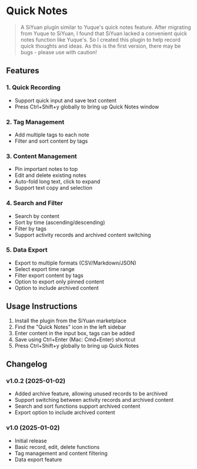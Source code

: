 # Quick Notes

> A SiYuan plugin similar to Yuque's quick notes feature. After migrating from Yuque to SiYuan, I found that SiYuan lacked a convenient quick notes function like Yuque's. So I created this plugin to help record quick thoughts and ideas. As this is the first version, there may be bugs - please use with caution!


## Features

### 1. Quick Recording
- Support quick input and save text content
- Press Ctrl+Shift+y globally to bring up Quick Notes window

### 2. Tag Management
- Add multiple tags to each note
- Filter and sort content by tags

### 3. Content Management
- Pin important notes to top
- Edit and delete existing notes
- Auto-fold long text, click to expand
- Support text copy and selection

### 4. Search and Filter
- Search by content
- Sort by time (ascending/descending)
- Filter by tags
- Support activity records and archived content switching

### 5. Data Export
- Export to multiple formats (CSV/Markdown/JSON)
- Select export time range
- Filter export content by tags
- Option to export only pinned content
- Option to include archived content

## Usage Instructions

1. Install the plugin from the SiYuan marketplace
2. Find the "Quick Notes" icon in the left sidebar
3. Enter content in the input box, tags can be added
4. Save using Ctrl+Enter (Mac: Cmd+Enter) shortcut
5. Press Ctrl+Shift+y globally to bring up Quick Notes

## Changelog


### v1.0.2 (2025-01-02)
- Added archive feature, allowing unused records to be archived
- Support switching between activity records and archived content
- Search and sort functions support archived content
- Export option to include archived content


### v1.0 (2025-01-02)
- Initial release
- Basic record, edit, delete functions
- Tag management and content filtering
- Data export feature


